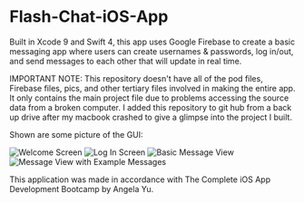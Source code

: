 # Flash-Chat-iOS-App
Built in Xcode 9 and Swift 4, this app uses Google Firebase to create a basic messaging app where users can create usernames &amp; passwords, log in/out, and send messages to each other that will update in real time.

IMPORTANT NOTE:
This repository doesn't have all of the pod files, Firebase files, pics, and other tertiary files involved in making the entire app.  It only contains the main project file due to problems accessing the source data from a broken computer.  I added this repository to git hub from a back up drive after my macbook crashed to give a glimpse into the project I built.

Shown are some picture of the GUI:


![Welcome Screen](https://i.imgur.com/5APa4oc.png) ![Log In Screen](https://i.imgur.com/PuFYbin.png) ![Basic Message View](https://i.imgur.com/mbp0xyq.png) ![Message View with Example Messages](https://i.imgur.com/f1SSa8t.png)


This application was made in accordance with The Complete iOS App Development Bootcamp by Angela Yu.

